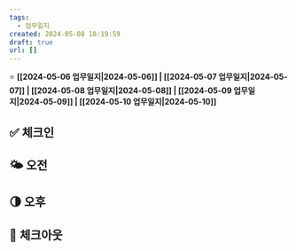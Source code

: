 ```yaml
---
tags:
  - 업무일지
created: 2024-05-08 10:19:59
draft: true
url: []
---
```

⭐️ **[[2024-05-06 업무일지|2024-05-06]] | [[2024-05-07 업무일지|2024-05-07]] | [[2024-05-08 업무일지|2024-05-08]] | [[2024-05-09 업무일지|2024-05-09]] | [[2024-05-10 업무일지|2024-05-10]]**

## ✅ 체크인

## 🌤️ 오전

## 🌗 오후
## 🚀 체크아웃